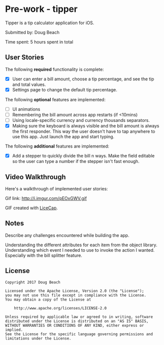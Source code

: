 # Pre-work - tipper

Tipper is a tip calculator application for iOS.

Submitted by: Doug Beach

Time spent: 5 hours spent in total

## User Stories

The following **required** functionality is complete:

* [X] User can enter a bill amount, choose a tip percentage, and see the tip and total values.
* [X] Settings page to change the default tip percentage.

The following **optional** features are implemented:
* [ ] UI animations
* [ ] Remembering the bill amount across app restarts (if <10mins)
* [ ] Using locale-specific currency and currency thousands separators.
* [X] Making sure the keyboard is always visible and the bill amount is always the first responder. This way the user doesn't have to tap anywhere to use this app. Just launch the app and start typing.

The following **additional** features are implemented:

- [X] Add a stepper to quickly divide the bill n ways. Make the field editable so the user can type a number if the stepper isn't fast enough.

## Video Walkthrough 

Here's a walkthrough of implemented user stories:

Gif link: http://i.imgur.com/pEOxGWV.gif

GIF created with [LiceCap](http://www.cockos.com/licecap/).

## Notes

Describe any challenges encountered while building the app.

Understanding the different attributes for each item from the object library.
Understanding which event I needed to use to invoke the action I wanted. Especially with the bill splitter feature.

## License

    Copyright 2017 Doug Beach

    Licensed under the Apache License, Version 2.0 (the "License");
    you may not use this file except in compliance with the License.
    You may obtain a copy of the License at

        http://www.apache.org/licenses/LICENSE-2.0

    Unless required by applicable law or agreed to in writing, software
    distributed under the License is distributed on an "AS IS" BASIS,
    WITHOUT WARRANTIES OR CONDITIONS OF ANY KIND, either express or implied.
    See the License for the specific language governing permissions and
    limitations under the License.
